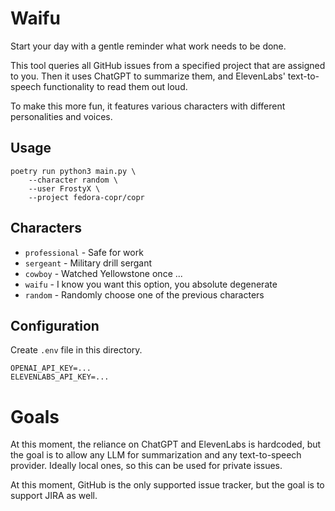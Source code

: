 # Waifu

Start your day with a gentle reminder what work needs to be done.

This tool queries all GitHub issues from a specified project that are assigned
to you. Then it uses ChatGPT to summarize them, and ElevenLabs' text-to-speech
functionality to read them out loud.

To make this more fun, it features various characters with different
personalities and voices.


## Usage

```
poetry run python3 main.py \
    --character random \
    --user FrostyX \
    --project fedora-copr/copr
```

## Characters

- `professional` - Safe for work
- `sergeant` - Military drill sergant
- `cowboy` - Watched Yellowstone once ...
- `waifu` - I know you want this option, you absolute degenerate
- `random` - Randomly choose one of the previous characters


## Configuration

Create `.env` file in this directory.

```
OPENAI_API_KEY=...
ELEVENLABS_API_KEY=...
```

# Goals

At this moment, the reliance on ChatGPT and ElevenLabs is hardcoded, but the
goal is to allow any LLM for summarization and any text-to-speech
provider. Ideally local ones, so this can be used for private issues.

At this moment, GitHub is the only supported issue tracker, but the goal is to
support JIRA as well.

